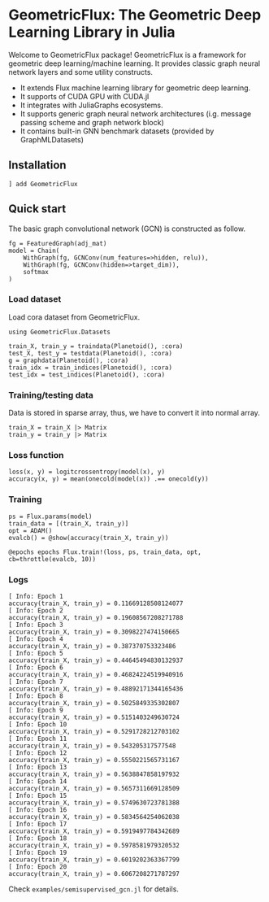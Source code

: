# GeometricFlux: The Geometric Deep Learning Library in Julia

Welcome to GeometricFlux package! GeometricFlux is a framework for geometric deep learning/machine learning. It provides classic graph neural network layers and some utility constructs.

* It extends Flux machine learning library for geometric deep learning.
* It supports of CUDA GPU with CUDA.jl
* It integrates with JuliaGraphs ecosystems.
* It supports generic graph neural network architectures (i.g. message passing scheme and graph network block)
* It contains built-in GNN benchmark datasets (provided by GraphMLDatasets)

## Installation

```
] add GeometricFlux
```

## Quick start

The basic graph convolutional network (GCN) is constructed as follow.

```
fg = FeaturedGraph(adj_mat)
model = Chain(
    WithGraph(fg, GCNConv(num_features=>hidden, relu)),
    WithGraph(fg, GCNConv(hidden=>target_dim)),
    softmax
)
```

### Load dataset

Load cora dataset from GeometricFlux.

```
using GeometricFlux.Datasets

train_X, train_y = traindata(Planetoid(), :cora)
test_X, test_y = testdata(Planetoid(), :cora)
g = graphdata(Planetoid(), :cora)
train_idx = train_indices(Planetoid(), :cora)
test_idx = test_indices(Planetoid(), :cora)
```

### Training/testing data

Data is stored in sparse array, thus, we have to convert it into normal array.

```
train_X = train_X |> Matrix
train_y = train_y |> Matrix
```

### Loss function

```
loss(x, y) = logitcrossentropy(model(x), y)
accuracy(x, y) = mean(onecold(model(x)) .== onecold(y))
```

### Training

```
ps = Flux.params(model)
train_data = [(train_X, train_y)]
opt = ADAM()
evalcb() = @show(accuracy(train_X, train_y))

@epochs epochs Flux.train!(loss, ps, train_data, opt, cb=throttle(evalcb, 10))
```

### Logs

```
[ Info: Epoch 1
accuracy(train_X, train_y) = 0.11669128508124077
[ Info: Epoch 2
accuracy(train_X, train_y) = 0.19608567208271788
[ Info: Epoch 3
accuracy(train_X, train_y) = 0.3098227474150665
[ Info: Epoch 4
accuracy(train_X, train_y) = 0.387370753323486
[ Info: Epoch 5
accuracy(train_X, train_y) = 0.44645494830132937
[ Info: Epoch 6
accuracy(train_X, train_y) = 0.46824224519940916
[ Info: Epoch 7
accuracy(train_X, train_y) = 0.48892171344165436
[ Info: Epoch 8
accuracy(train_X, train_y) = 0.5025849335302807
[ Info: Epoch 9
accuracy(train_X, train_y) = 0.5151403249630724
[ Info: Epoch 10
accuracy(train_X, train_y) = 0.5291728212703102
[ Info: Epoch 11
accuracy(train_X, train_y) = 0.543205317577548
[ Info: Epoch 12
accuracy(train_X, train_y) = 0.5550221565731167
[ Info: Epoch 13
accuracy(train_X, train_y) = 0.5638847858197932
[ Info: Epoch 14
accuracy(train_X, train_y) = 0.5657311669128509
[ Info: Epoch 15
accuracy(train_X, train_y) = 0.5749630723781388
[ Info: Epoch 16
accuracy(train_X, train_y) = 0.5834564254062038
[ Info: Epoch 17
accuracy(train_X, train_y) = 0.5919497784342689
[ Info: Epoch 18
accuracy(train_X, train_y) = 0.5978581979320532
[ Info: Epoch 19
accuracy(train_X, train_y) = 0.6019202363367799
[ Info: Epoch 20
accuracy(train_X, train_y) = 0.6067208271787297
```

Check `examples/semisupervised_gcn.jl` for details.
